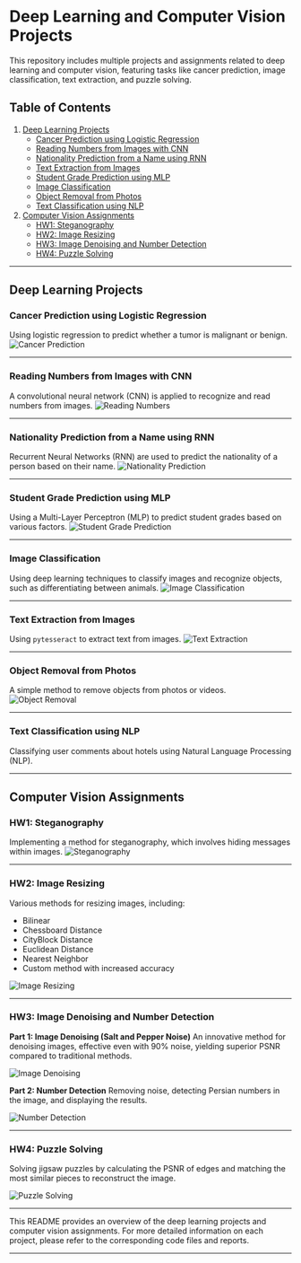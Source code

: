 # Deep Learning and Computer Vision Projects

This repository includes multiple projects and assignments related to deep learning and computer vision, featuring tasks like cancer prediction, image classification, text extraction, and puzzle solving.

## Table of Contents
1. [Deep Learning Projects](#deep-learning-projects)
   - [Cancer Prediction using Logistic Regression](#cancer-prediction-using-logistic-regression)
   - [Reading Numbers from Images with CNN](#reading-numbers-from-images-with-cnn)
   - [Nationality Prediction from a Name using RNN](#nationality-prediction-from-a-name-using-rnn)
   - [Text Extraction from Images](#text-extraction-from-images)
   - [Student Grade Prediction using MLP](#student-grade-prediction-using-mlp)
   - [Image Classification](#image-classification)
   - [Object Removal from Photos](#object-removal-from-photos)
   - [Text Classification using NLP](#text-classification-using-nlp)
2. [Computer Vision Assignments](#computer-vision-assignments)
   - [HW1: Steganography](#hw1-steganography)
   - [HW2: Image Resizing](#hw2-image-resizing)
   - [HW3: Image Denoising and Number Detection](#hw3-image-denoising-and-number-detection)
   - [HW4: Puzzle Solving](#hw4-puzzle-solving)

---

## Deep Learning Projects

### Cancer Prediction using Logistic Regression
Using logistic regression to predict whether a tumor is malignant or benign.
![Cancer Prediction](https://github.com/user-attachments/assets/5993291c-c416-4225-bdae-e974f8357d35)

---

### Reading Numbers from Images with CNN
A convolutional neural network (CNN) is applied to recognize and read numbers from images.
![Reading Numbers](https://github.com/user-attachments/assets/9a5e8e86-1e40-49b4-b574-f910d4dcc2ae)

---

### Nationality Prediction from a Name using RNN
Recurrent Neural Networks (RNN) are used to predict the nationality of a person based on their name.
![Nationality Prediction](https://github.com/user-attachments/assets/48a2fd97-1c0a-40ad-8ed7-ba9dc225c6bd)

---

### Student Grade Prediction using MLP
Using a Multi-Layer Perceptron (MLP) to predict student grades based on various factors.
![Student Grade Prediction](https://github.com/user-attachments/assets/2ce3c80d-97fe-4d0b-ab7a-7328e1a496fc)

---

### Image Classification
Using deep learning techniques to classify images and recognize objects, such as differentiating between animals.
![Image Classification](https://user-images.githubusercontent.com/98982133/179850660-1c54cdb5-15b8-414f-bcfe-b1f951fd5183)

---

### Text Extraction from Images
Using `pytesseract` to extract text from images.
![Text Extraction](https://user-images.githubusercontent.com/98982133/179851338-dfd68156-6ddf-4d38-8355-9e426c3007c7.jpeg)

---

### Object Removal from Photos
A simple method to remove objects from photos or videos.
![Object Removal](https://user-images.githubusercontent.com/98982133/183724316-c727b5d3-91a4-44b2-b5b5-f48ef6e105ea.png)

---

### Text Classification using NLP
Classifying user comments about hotels using Natural Language Processing (NLP).

---

## Computer Vision Assignments

### HW1: Steganography
Implementing a method for steganography, which involves hiding messages within images.
![Steganography](https://github.com/user-attachments/assets/7c088d9b-c282-4646-84d8-b35883808186)

---

### HW2: Image Resizing
Various methods for resizing images, including:
- Bilinear
- Chessboard Distance
- CityBlock Distance
- Euclidean Distance
- Nearest Neighbor
- Custom method with increased accuracy

![Image Resizing](https://github.com/user-attachments/assets/08348de4-aeb0-4131-a1ab-cca46bb816d3)

---

### HW3: Image Denoising and Number Detection
**Part 1: Image Denoising (Salt and Pepper Noise)**
An innovative method for denoising images, effective even with 90% noise, yielding superior PSNR compared to traditional methods.

![Image Denoising](https://github.com/user-attachments/assets/dfa62089-e9f7-41c7-aab3-d8fe58e78dfc)

**Part 2: Number Detection**
Removing noise, detecting Persian numbers in the image, and displaying the results.

![Number Detection](https://github.com/user-attachments/assets/56365a2c-e727-4acf-94be-a09c9c9fbc9c)

---

### HW4: Puzzle Solving
Solving jigsaw puzzles by calculating the PSNR of edges and matching the most similar pieces to reconstruct the image.

![Puzzle Solving](https://github.com/user-attachments/assets/3183448c-162d-4c09-8157-e7fae0487578)

---

This README provides an overview of the deep learning projects and computer vision assignments. For more detailed information on each project, please refer to the corresponding code files and reports.

---
